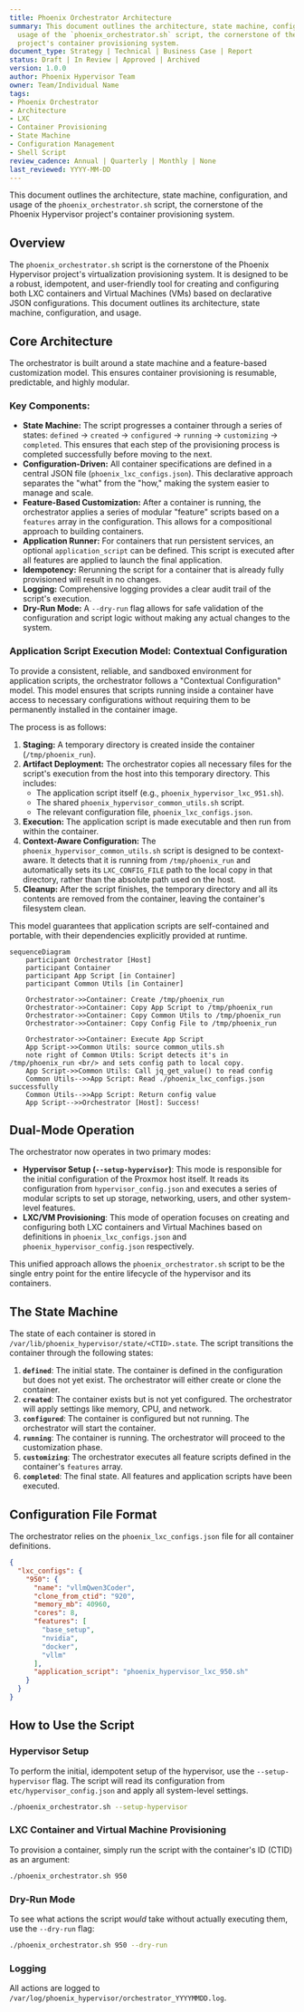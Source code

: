 ```yaml
---
title: Phoenix Orchestrator Architecture
summary: This document outlines the architecture, state machine, configuration, and
  usage of the `phoenix_orchestrator.sh` script, the cornerstone of the Phoenix Hypervisor
  project's container provisioning system.
document_type: Strategy | Technical | Business Case | Report
status: Draft | In Review | Approved | Archived
version: 1.0.0
author: Phoenix Hypervisor Team
owner: Team/Individual Name
tags:
- Phoenix Orchestrator
- Architecture
- LXC
- Container Provisioning
- State Machine
- Configuration Management
- Shell Script
review_cadence: Annual | Quarterly | Monthly | None
last_reviewed: YYYY-MM-DD
---
```

This document outlines the architecture, state machine, configuration, and usage of the `phoenix_orchestrator.sh` script, the cornerstone of the Phoenix Hypervisor project's container provisioning system.

## Overview

The `phoenix_orchestrator.sh` script is the cornerstone of the Phoenix Hypervisor project's virtualization provisioning system. It is designed to be a robust, idempotent, and user-friendly tool for creating and configuring both LXC containers and Virtual Machines (VMs) based on declarative JSON configurations. This document outlines its architecture, state machine, configuration, and usage.

## Core Architecture

The orchestrator is built around a state machine and a feature-based customization model. This ensures container provisioning is resumable, predictable, and highly modular.

### Key Components:

-   **State Machine:** The script progresses a container through a series of states: `defined` -> `created` -> `configured` -> `running` -> `customizing` -> `completed`. This ensures that each step of the provisioning process is completed successfully before moving to the next.
-   **Configuration-Driven:** All container specifications are defined in a central JSON file (`phoenix_lxc_configs.json`). This declarative approach separates the "what" from the "how," making the system easier to manage and scale.
-   **Feature-Based Customization:** After a container is running, the orchestrator applies a series of modular "feature" scripts based on a `features` array in the configuration. This allows for a compositional approach to building containers.
-   **Application Runner:** For containers that run persistent services, an optional `application_script` can be defined. This script is executed after all features are applied to launch the final application.
-   **Idempotency:** Rerunning the script for a container that is already fully provisioned will result in no changes.
-   **Logging:** Comprehensive logging provides a clear audit trail of the script's execution.
-   **Dry-Run Mode:** A `--dry-run` flag allows for safe validation of the configuration and script logic without making any actual changes to the system.

### Application Script Execution Model: Contextual Configuration

To provide a consistent, reliable, and sandboxed environment for application scripts, the orchestrator follows a "Contextual Configuration" model. This model ensures that scripts running inside a container have access to necessary configurations without requiring them to be permanently installed in the container image.

The process is as follows:

1.  **Staging:** A temporary directory is created inside the container (`/tmp/phoenix_run`).
2.  **Artifact Deployment:** The orchestrator copies all necessary files for the script's execution from the host into this temporary directory. This includes:
    *   The application script itself (e.g., `phoenix_hypervisor_lxc_951.sh`).
    *   The shared `phoenix_hypervisor_common_utils.sh` script.
    *   The relevant configuration file, `phoenix_lxc_configs.json`.
3.  **Execution:** The application script is made executable and then run from within the container.
4.  **Context-Aware Configuration:** The `phoenix_hypervisor_common_utils.sh` script is designed to be context-aware. It detects that it is running from `/tmp/phoenix_run` and automatically sets its `LXC_CONFIG_FILE` path to the local copy in that directory, rather than the absolute path used on the host.
5.  **Cleanup:** After the script finishes, the temporary directory and all its contents are removed from the container, leaving the container's filesystem clean.

This model guarantees that application scripts are self-contained and portable, with their dependencies explicitly provided at runtime.

```mermaid
sequenceDiagram
    participant Orchestrator [Host]
    participant Container
    participant App Script [in Container]
    participant Common Utils [in Container]

    Orchestrator->>Container: Create /tmp/phoenix_run
    Orchestrator->>Container: Copy App Script to /tmp/phoenix_run
    Orchestrator->>Container: Copy Common Utils to /tmp/phoenix_run
    Orchestrator->>Container: Copy Config File to /tmp/phoenix_run

    Orchestrator->>Container: Execute App Script
    App Script->>Common Utils: source common_utils.sh
    note right of Common Utils: Script detects it's in /tmp/phoenix_run <br/> and sets config path to local copy.
    App Script->>Common Utils: Call jq_get_value() to read config
    Common Utils-->>App Script: Read ./phoenix_lxc_configs.json successfully
    Common Utils-->>App Script: Return config value
    App Script-->>Orchestrator [Host]: Success!
```

## Dual-Mode Operation

The orchestrator now operates in two primary modes:

-   **Hypervisor Setup (`--setup-hypervisor`)**: This mode is responsible for the initial configuration of the Proxmox host itself. It reads its configuration from `hypervisor_config.json` and executes a series of modular scripts to set up storage, networking, users, and other system-level features.
-   **LXC/VM Provisioning**: This mode of operation focuses on creating and configuring both LXC containers and Virtual Machines based on definitions in `phoenix_lxc_configs.json` and `phoenix_hypervisor_config.json` respectively.

This unified approach allows the `phoenix_orchestrator.sh` script to be the single entry point for the entire lifecycle of the hypervisor and its containers.

## The State Machine

The state of each container is stored in `/var/lib/phoenix_hypervisor/state/<CTID>.state`. The script transitions the container through the following states:

1.  **`defined`**: The initial state. The container is defined in the configuration but does not yet exist. The orchestrator will either create or clone the container.
2.  **`created`**: The container exists but is not yet configured. The orchestrator will apply settings like memory, CPU, and network.
3.  **`configured`**: The container is configured but not running. The orchestrator will start the container.
4.  **`running`**: The container is running. The orchestrator will proceed to the customization phase.
5.  **`customizing`**: The orchestrator executes all feature scripts defined in the container's `features` array.
6.  **`completed`**: The final state. All features and application scripts have been executed.

## Configuration File Format

The orchestrator relies on the `phoenix_lxc_configs.json` file for all container definitions.

```json
{
  "lxc_configs": {
    "950": {
      "name": "vllmQwen3Coder",
      "clone_from_ctid": "920",
      "memory_mb": 40960,
      "cores": 8,
      "features": [
        "base_setup",
        "nvidia",
        "docker",
        "vllm"
      ],
      "application_script": "phoenix_hypervisor_lxc_950.sh"
    }
  }
}
```

## How to Use the Script

### Hypervisor Setup

To perform the initial, idempotent setup of the hypervisor, use the `--setup-hypervisor` flag. The script will read its configuration from `etc/hypervisor_config.json` and apply all system-level settings.

```bash
./phoenix_orchestrator.sh --setup-hypervisor
```

### LXC Container and Virtual Machine Provisioning

To provision a container, simply run the script with the container's ID (CTID) as an argument:

```bash
./phoenix_orchestrator.sh 950
```

### Dry-Run Mode

To see what actions the script *would* take without actually executing them, use the `--dry-run` flag:

```bash
./phoenix_orchestrator.sh 950 --dry-run
```

### Logging

All actions are logged to `/var/log/phoenix_hypervisor/orchestrator_YYYYMMDD.log`.
